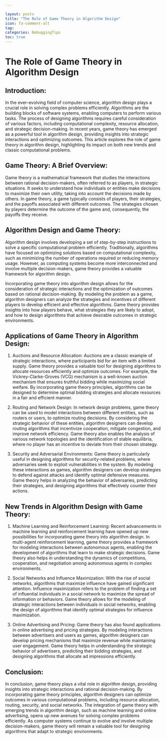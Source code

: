 ```yaml
---

layout: posts
title: "The Role of Game Theory in Algorithm Design"
icon: fa-comment-alt
tag:      
categories: DebuggingTips
toc: true
---
```




# The Role of Game Theory in Algorithm Design

## Introduction:
In the ever-evolving field of computer science, algorithm design plays a crucial role in solving complex problems efficiently. Algorithms are the building blocks of software systems, enabling computers to perform various tasks. The process of designing algorithms requires careful consideration of various factors, including computational complexity, resource allocation, and strategic decision-making. In recent years, game theory has emerged as a powerful tool in algorithm design, providing insights into strategic interactions and optimizing outcomes. This article explores the role of game theory in algorithm design, highlighting its impact on both new trends and classic computational problems.

## Game Theory: A Brief Overview:
Game theory is a mathematical framework that studies the interactions between rational decision-makers, often referred to as players, in strategic situations. It seeks to understand how individuals or entities make decisions to maximize their own utility, taking into account the decisions made by others. In game theory, a game typically consists of players, their strategies, and the payoffs associated with different outcomes. The strategies chosen by players determine the outcome of the game and, consequently, the payoffs they receive.

## Algorithm Design and Game Theory:
Algorithm design involves developing a set of step-by-step instructions to solve a specific computational problem efficiently. Traditionally, algorithms have focused on optimizing solutions based on computational complexity, such as minimizing the number of operations required or reducing memory usage. However, as computing systems become more interconnected and involve multiple decision-makers, game theory provides a valuable framework for algorithm design.

Incorporating game theory into algorithm design allows for the consideration of strategic interactions and the optimization of outcomes based on rational decision-making. By modeling the problem as a game, algorithm designers can analyze the strategies and incentives of different players to develop efficient and effective algorithms. Game theory provides insights into how players behave, what strategies they are likely to adopt, and how to design algorithms that achieve desirable outcomes in strategic environments.

## Applications of Game Theory in Algorithm Design:
1. Auctions and Resource Allocation:
Auctions are a classic example of strategic interactions, where participants bid for an item with a limited supply. Game theory provides a valuable tool for designing algorithms to allocate resources efficiently and optimize outcomes. For example, the Vickrey-Clarke-Groves (VCG) mechanism is a well-known auction mechanism that ensures truthful bidding while maximizing social welfare. By incorporating game theory principles, algorithms can be designed to determine optimal bidding strategies and allocate resources in a fair and efficient manner.

2. Routing and Network Design:
In network design problems, game theory can be used to model interactions between different entities, such as routers or users, to optimize routing decisions. By considering the strategic behavior of these entities, algorithm designers can develop routing algorithms that incentivize cooperation, mitigate congestion, and improve network efficiency. Game theory also enables the analysis of various network topologies and the identification of stable equilibria, where no player has an incentive to deviate from their chosen strategy.

3. Security and Adversarial Environments:
Game theory is particularly useful in designing algorithms for security-related problems, where adversaries seek to exploit vulnerabilities in the system. By modeling these interactions as games, algorithm designers can develop strategies to defend against attacks and identify optimal defensive measures. Game theory helps in analyzing the behavior of adversaries, predicting their strategies, and designing algorithms that effectively counter their actions.

## New Trends in Algorithm Design with Game Theory:
1. Machine Learning and Reinforcement Learning:
Recent advancements in machine learning and reinforcement learning have opened up new possibilities for incorporating game theory into algorithm design. In multi-agent reinforcement learning, game theory provides a framework for modeling interactions between autonomous agents, enabling the development of algorithms that learn to make strategic decisions. Game theory also helps in understanding the dynamics of competitions, cooperation, and negotiation among autonomous agents in complex environments.

2. Social Networks and Influence Maximization:
With the rise of social networks, algorithms that maximize influence have gained significant attention. Influence maximization refers to the problem of finding a set of influential individuals in a social network to maximize the spread of information or behaviors. Game theory allows for the modeling of strategic interactions between individuals in social networks, enabling the design of algorithms that identify optimal strategies for influence maximization.

3. Online Advertising and Pricing:
Game theory has also found applications in online advertising and pricing strategies. By modeling interactions between advertisers and users as games, algorithm designers can develop pricing mechanisms that maximize revenue while maintaining user engagement. Game theory helps in understanding the strategic behavior of advertisers, predicting their bidding strategies, and designing algorithms that allocate ad impressions efficiently.

## Conclusion:
In conclusion, game theory plays a vital role in algorithm design, providing insights into strategic interactions and rational decision-making. By incorporating game theory principles, algorithm designers can optimize outcomes in various computational problems, including resource allocation, routing, security, and social networks. The integration of game theory with emerging trends in algorithm design, such as machine learning and online advertising, opens up new avenues for solving complex problems efficiently. As computer systems continue to evolve and involve multiple decision-makers, game theory will remain a valuable tool for designing algorithms that adapt to strategic environments.